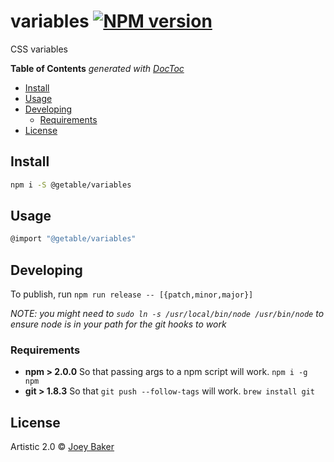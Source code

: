 # variables [![NPM version][npm-image]][npm-url]

CSS variables

<!-- START doctoc generated TOC please keep comment here to allow auto update -->
<!-- DON'T EDIT THIS SECTION, INSTEAD RE-RUN doctoc TO UPDATE -->
**Table of Contents**  *generated with [DocToc](https://github.com/thlorenz/doctoc)*

- [Install](#install)
- [Usage](#usage)
- [Developing](#developing)
  - [Requirements](#requirements)
- [License](#license)

<!-- END doctoc generated TOC please keep comment here to allow auto update -->

## Install

```sh
npm i -S @getable/variables
```


## Usage

```js
@import "@getable/variables"
```

## Developing
To publish, run `npm run release -- [{patch,minor,major}]`

_NOTE: you might need to `sudo ln -s /usr/local/bin/node /usr/bin/node` to ensure node is in your path for the git hooks to work_

### Requirements
* **npm > 2.0.0** So that passing args to a npm script will work. `npm i -g npm`
* **git > 1.8.3** So that `git push --follow-tags` will work. `brew install git`

## License

Artistic 2.0 © [Joey Baker](http://byjoeybaker.com)


[npm-url]: https://npmjs.org/package/@getable/variables
[npm-image]: https://badge.fury.io/js/@getable/variables.svg
[travis-url]: https://travis-ci.org/Getable/@getable/variables
[travis-image]: https://travis-ci.org/Getable/@getable/variables.svg?branch=master
[daviddm-url]: https://david-dm.org/Getable/@getable/variables.svg?theme=shields.io
[daviddm-image]: https://david-dm.org/Getable/@getable/variables
